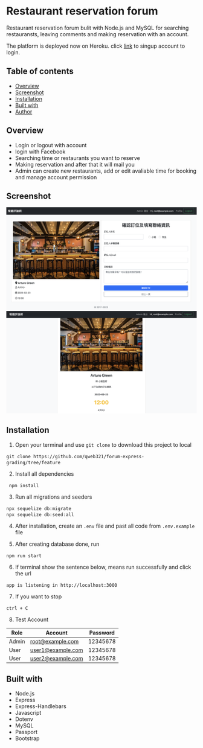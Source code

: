 # Restaurant reservation forum

Restaurant reservation forum bulit with Node.js and MySQL for searching restauransts, leaving comments and making reservation with an account.

The platform is deployed now on Heroku. click [link](https://stark-hamlet-62372.herokuapp.com/signin) to singup account to login.



## Table of contents

- [Overview](#Overview)
- [Screenshot](#Screenshot)
- [Installation](#Installation)
- [Built with](#built-with)
- [Author](#author)

## Overview
- Login or logout with account
- login with Facebook
- Searching time or restaurants you want to reserve
- Making reservation and after that it will mail you 
- Admin can create new restaurants, add or edit avaliable time for booking and manage account permission


## Screenshot

![Screenshot](reservation.png)
![Screenshot](finished.png)



## Installation

1. Open your terminal and use `git clone` to download this project to local

```
git clone https://github.com/qweb321/forum-express-grading/tree/feature
```
2. Install all dependencies
```
 npm install
 ```
3. Run all migrations and seeders
```
npx sequelize db:migrate
npx sequelize db:seed:all
```
4. After installation, create an `.env` file and past all code from `.env.example` file

5. After creating database done, run

```
npm run start
```

6. If terminal show the sentence below, means run successfully and click the url

```
app is listening in http://localhost:3000
```

7. If you want to stop

```
ctrl + C
```

8. Test Account

  Role | Account | Password
  --- | --- | ---
  Admin | root@example.com | 12345678
  User | user1@example.com | 12345678
  User | user2@example.com | 12345678

 
  ## Built with

- Node.js
- Express
- Express-Handlebars
- Javascript
- Dotenv
- MySQL
- Passport
- Bootstrap

